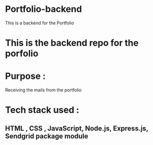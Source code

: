 # Portfolio-backend
This is a backend for the Portfolio


# This is the backend repo for the porfolio

# Purpose : 
Receiving the mails from the portfolio

# Tech stack used : 
<h2> HTML , CSS , JavaScript, Node.js, Express.js, Sendgrid package module</h2>
